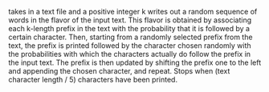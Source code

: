 takes in a text file and a positive integer k
writes out a random sequence of words in the flavor of
the input text. This flavor is obtained by associating
each k-length prefix in the text with the probability
that it is followed by a certain character. Then, starting
from a randomly selected prefix from the text, the prefix
is printed followed by the character chosen randomly with
the probabilities with which the characters actually do
follow the prefix in the input text. The prefix is then updated
by shifting the prefix one to the left and appending the chosen 
character, and repeat. Stops when (text character length / 5)
characters have been printed.
